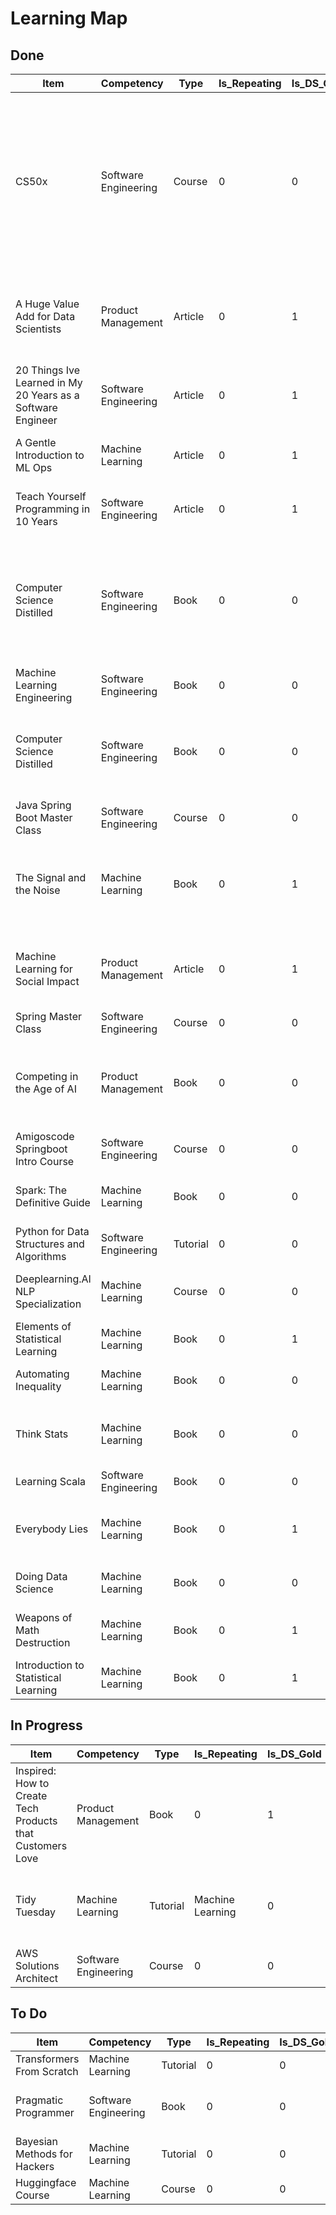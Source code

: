 # Learning Map

## Done

|Item|Competency|Type|Is_Repeating|Is_DS_Gold|Date_Started|Date_Finished|Status|Notes|Links|
|-|-|-|-|-|-|-|-|-|-|
|CS50x|Software Engineering|Course|0|0|2021-09-01|2021-11-05|Done|Great course; even though there was many things I already knew the framing and filling of gaps was valuable||
|A Huge Value Add for Data Scientists|Product Management|Article|0|1|2021-11-01|2021-11-01|Done|Great article about product mindset for data science|https://ericdataproduct.substack.com/p/a-huge-value-add-for-data-scientists|
|20 Things Ive Learned in My 20 Years as a Software Engineer|Software Engineering|Article|0|1|2021-10-19|2021-10-19|Done|Excellent article full of wisdom|https://www.simplethread.com/20-things-ive-learned-in-my-20-years-as-a-software-engineer|
|A Gentle Introduction to ML Ops|Machine Learning|Article|0|1|2021-09-30|2021-09-30|Done|Great clear article for ML Ops basics|https://towardsdatascience.com/a-gentle-introduction-to-mlops-7d64a3e890ff|
|Teach Yourself Programming in 10 Years|Software Engineering|Article|0|1|2021-09-01|2021-09-01|Done|Great article for building perspective|https://norvig.com/21-days.html|
|Computer Science Distilled|Software Engineering|Book|0|0|2021-06-01|2021-08-01|Done|Great book for viewing core computer science topics through a slightly different lens||
|Machine Learning Engineering|Software Engineering|Book|0|0|2021-03-25|2021-07-12|Done|By Andriy Burkov||
|Computer Science Distilled|Software Engineering|Book|0|0|2021-03-03|2021-05-25|Done|Clear concise book for core computer science topics||
|Java Spring Boot Master Class|Software Engineering|Course|0|0|2021-02-11|2021-05-05|Done||Udemy|
|The Signal and the Noise|Machine Learning|Book|0|1|2021-02-03|2021-04-22|Done|By Nate Silver Excellent book though opinionated at times||
|Machine Learning for Social Impact|Product Management|Article|0|1|2021-01-03|2021-01-03|Done|Great article for framing uses of machine learning|https://www.drivendata.co/blog/intro-to-machine-learning-social-impact|
|Spring Master Class|Software Engineering|Course|0|0|2020-09-05|2020-11-07|Done|Good course|Udemy Learn Programming|
|Competing in the Age of AI|Product Management|Book|0|0|2021-09-28|2020-10-30|Done|By Iansiti and Lakhani Good book but somewhat repetitive||
|Amigoscode Springboot Intro Course|Software Engineering|Course|0|0|2020-07-12|2020-08-10|Done|Good course||
|Spark: The Definitive Guide|Machine Learning|Book|0|0|2019-12-06|2020-07-24|Done|Great book essential Spark reference||
|Python for Data Structures and Algorithms|Software Engineering|Tutorial|0|0|2020-06-05|2021-02-11|Done||Udemy|
|Deeplearning.AI NLP Specialization|Machine Learning|Course|0|0|2019-11-14|2020-05-30|Done|Good courses but toy probems|Coursera|
|Elements of Statistical Learning|Machine Learning|Book|0|1|2019-11-19|2020-07-09|Done|Excellent book||
|Automating Inequality|Machine Learning|Book|0|0|2019-09-27|2019-11-15|Done|By Virginia Eubanks Good book||
|Think Stats|Machine Learning|Book|0|0|2019-07-03|2019-09-27|Done|Allen Downy Good book for basic stats||
|Learning Scala|Software Engineering|Book|0|0|2019-4-22|2019-09-25|Done|||
|Everybody Lies|Machine Learning|Book|0|1|2019-07-08|2019-09-22|Done|By Seth Stevens-Davidowitz Excellent book||
|Doing Data Science|Machine Learning|Book|0|0|2019-04-04|2019-06-13|Done|Great beginner book||
|Weapons of Math Destruction|Machine Learning|Book|0|1|2019-06-11|2019-07-07|Done|By Cathy O'Neill Excellent book||
|Introduction to Statistical Learning|Machine Learning|Book|0|1|2018-05-21|2019-03-01|Done|Excellent book||

## In Progress

|Item|Competency|Type|Is_Repeating|Is_DS_Gold|Date_Started|Date_Finished|Status|Notes|Links|
|-|-|-|-|-|-|-|-|-|-|
|Inspired: How to Create Tech Products that Customers Love|Product Management|Book|0|1|2021-11-20||In_Progress|||
|Tidy Tuesday|Machine Learning|Tutorial|Machine Learning|0|2021-12-01||In_Progress|Designed to accompany the book R for Data Science|https://github.com/rfordatascience/tidytuesday|
|AWS Solutions Architect|Software Engineering|Course|0|0|2020-06-01||In_Progress|Long course|Udemy|

## To Do

|Item|Competency|Type|Is_Repeating|Is_DS_Gold|Date_Started|Date_Finished|Status|Notes|Links|
|-|-|-|-|-|-|-|-|-|-|
|Transformers From Scratch|Machine Learning|Tutorial|0|0|||To_Do||https://e2eml.school/transformers.html|
|Pragmatic Programmer|Software Engineering|Book|0|0|||To_Do|Classic Software Engineering Text||
|Bayesian Methods for Hackers|Machine Learning|Tutorial|0|0|||On_Hold|Github||
|Huggingface Course|Machine Learning|Course|0|0||||Github|https://huggingface.co/course/chapter1|

